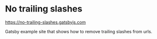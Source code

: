 # No trailing slashes

https://no-trailing-slashes.gatsbyjs.com

Gatsby example site that shows how to remove trailing slashes from urls.
